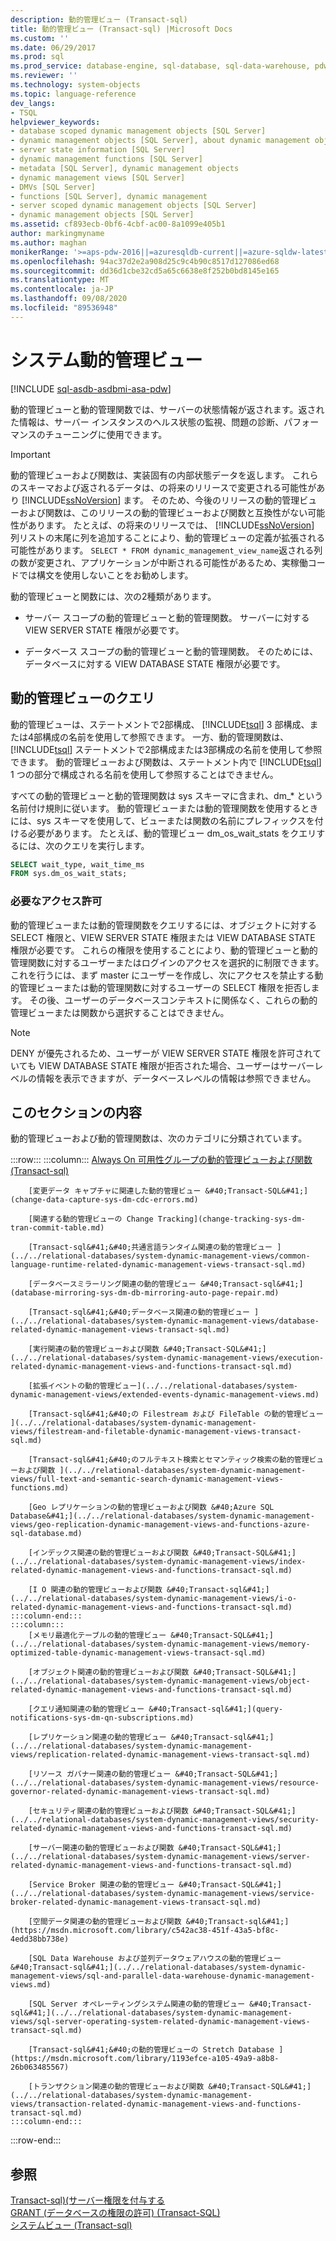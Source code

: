 ```yaml
---
description: 動的管理ビュー (Transact-sql)
title: 動的管理ビュー (Transact-sql) |Microsoft Docs
ms.custom: ''
ms.date: 06/29/2017
ms.prod: sql
ms.prod_service: database-engine, sql-database, sql-data-warehouse, pdw
ms.reviewer: ''
ms.technology: system-objects
ms.topic: language-reference
dev_langs:
- TSQL
helpviewer_keywords:
- database scoped dynamic management objects [SQL Server]
- dynamic management objects [SQL Server], about dynamic management objects
- server state information [SQL Server]
- dynamic management functions [SQL Server]
- metadata [SQL Server], dynamic management objects
- dynamic management views [SQL Server]
- DMVs [SQL Server]
- functions [SQL Server], dynamic management
- server scoped dynamic management objects [SQL Server]
- dynamic management objects [SQL Server]
ms.assetid: cf893ecb-0bf6-4cbf-ac00-8a1099e405b1
author: markingmyname
ms.author: maghan
monikerRange: '>=aps-pdw-2016||=azuresqldb-current||=azure-sqldw-latest||>=sql-server-2016||=sqlallproducts-allversions||>=sql-server-linux-2017||=azuresqldb-mi-current'
ms.openlocfilehash: 94ac37d2e2a908d25c9c4b90c8517d127086ed68
ms.sourcegitcommit: dd36d1cbe32cd5a65c6638e8f252b0bd8145e165
ms.translationtype: MT
ms.contentlocale: ja-JP
ms.lasthandoff: 09/08/2020
ms.locfileid: "89536948"
---
```

# <a name="system-dynamic-management-views"></a>システム動的管理ビュー
[!INCLUDE [sql-asdb-asdbmi-asa-pdw](../../includes/applies-to-version/sql-asdb-asdbmi-asa-pdw.md)]

  動的管理ビューと動的管理関数では、サーバーの状態情報が返されます。返された情報は、サーバー インスタンスのヘルス状態の監視、問題の診断、パフォーマンスのチューニングに使用できます。  
  
> [!IMPORTANT]  
>  動的管理ビューおよび関数は、実装固有の内部状態データを返します。 これらのスキーマおよび返されるデータは、の将来のリリースで変更される可能性があり [!INCLUDE[ssNoVersion](../../includes/ssnoversion-md.md)] ます。 そのため、今後のリリースの動的管理ビューおよび関数は、このリリースの動的管理ビューおよび関数と互換性がない可能性があります。 たとえば、の将来のリリースでは、 [!INCLUDE[ssNoVersion](../../includes/ssnoversion-md.md)] 列リストの末尾に列を追加することにより、動的管理ビューの定義が拡張される可能性があります。 `SELECT * FROM dynamic_management_view_name`返される列の数が変更され、アプリケーションが中断される可能性があるため、実稼働コードでは構文を使用しないことをお勧めします。  
  
 動的管理ビューと関数には、次の2種類があります。  
  
-   サーバー スコープの動的管理ビューと動的管理関数。 サーバーに対する VIEW SERVER STATE 権限が必要です。  
  
-   データベース スコープの動的管理ビューと動的管理関数。 そのためには、データベースに対する VIEW DATABASE STATE 権限が必要です。  
  
## <a name="querying-dynamic-management-views"></a>動的管理ビューのクエリ  
 動的管理ビューは、ステートメントで2部構成、 [!INCLUDE[tsql](../../includes/tsql-md.md)] 3 部構成、または4部構成の名前を使用して参照できます。 一方、動的管理関数は、 [!INCLUDE[tsql](../../includes/tsql-md.md)] ステートメントで2部構成または3部構成の名前を使用して参照できます。 動的管理ビューおよび関数は、ステートメント内で [!INCLUDE[tsql](../../includes/tsql-md.md)] 1 つの部分で構成される名前を使用して参照することはできません。  
  
 すべての動的管理ビューと動的管理関数は sys スキーマに含まれ、dm_* という名前付け規則に従います。 動的管理ビューまたは動的管理関数を使用するときには、sys スキーマを使用して、ビューまたは関数の名前にプレフィックスを付ける必要があります。 たとえば、動的管理ビュー dm_os_wait_stats をクエリするには、次のクエリを実行します。  
  
 ```sql
SELECT wait_type, wait_time_ms  
FROM sys.dm_os_wait_stats;  
```  
  
### <a name="required-permissions"></a>必要なアクセス許可  
 動的管理ビューまたは動的管理関数をクエリするには、オブジェクトに対する SELECT 権限と、VIEW SERVER STATE 権限または VIEW DATABASE STATE 権限が必要です。 これらの権限を使用することにより、動的管理ビューと動的管理関数に対するユーザーまたはログインのアクセスを選択的に制限できます。 これを行うには、まず master にユーザーを作成し、次にアクセスを禁止する動的管理ビューまたは動的管理関数に対するユーザーの SELECT 権限を拒否します。 その後、ユーザーのデータベースコンテキストに関係なく、これらの動的管理ビューまたは関数から選択することはできません。  
  
> [!NOTE]  
>  DENY が優先されるため、ユーザーが VIEW SERVER STATE 権限を許可されていても VIEW DATABASE STATE 権限が拒否された場合、ユーザーはサーバーレベルの情報を表示できますが、データベースレベルの情報は参照できません。  
  
## <a name="in-this-section"></a>このセクションの内容  
 動的管理ビューおよび動的管理関数は、次のカテゴリに分類されています。  

:::row:::
    :::column:::
        [Always On 可用性グループの動的管理ビューおよび関数 (Transact-sql)](../../relational-databases/system-dynamic-management-views/always-on-availability-groups-dynamic-management-views-functions.md)

        [変更データ キャプチャに関連した動的管理ビュー &#40;Transact-SQL&#41;](change-data-capture-sys-dm-cdc-errors.md)

        [関連する動的管理ビューの Change Tracking](change-tracking-sys-dm-tran-commit-table.md)

        [Transact-sql&#41;&#40;共通言語ランタイム関連の動的管理ビュー ](../../relational-databases/system-dynamic-management-views/common-language-runtime-related-dynamic-management-views-transact-sql.md)

        [データベースミラーリング関連の動的管理ビュー &#40;Transact-sql&#41;](database-mirroring-sys-dm-db-mirroring-auto-page-repair.md)

        [Transact-sql&#41;&#40;データベース関連の動的管理ビュー ](../../relational-databases/system-dynamic-management-views/database-related-dynamic-management-views-transact-sql.md)

        [実行関連の動的管理ビューおよび関数 &#40;Transact-SQL&#41;](../../relational-databases/system-dynamic-management-views/execution-related-dynamic-management-views-and-functions-transact-sql.md)

        [拡張イベントの動的管理ビュー](../../relational-databases/system-dynamic-management-views/extended-events-dynamic-management-views.md)

        [Transact-sql&#41;&#40;の Filestream および FileTable の動的管理ビュー ](../../relational-databases/system-dynamic-management-views/filestream-and-filetable-dynamic-management-views-transact-sql.md)

        [Transact-sql&#41;&#40;のフルテキスト検索とセマンティック検索の動的管理ビューおよび関数 ](../../relational-databases/system-dynamic-management-views/full-text-and-semantic-search-dynamic-management-views-functions.md)

        [Geo レプリケーションの動的管理ビューおよび関数 &#40;Azure SQL Database&#41;](../../relational-databases/system-dynamic-management-views/geo-replication-dynamic-management-views-and-functions-azure-sql-database.md)

        [インデックス関連の動的管理ビューおよび関数 &#40;Transact-SQL&#41;](../../relational-databases/system-dynamic-management-views/index-related-dynamic-management-views-and-functions-transact-sql.md)

        [I O 関連の動的管理ビューおよび関数 &#40;Transact-sql&#41;](../../relational-databases/system-dynamic-management-views/i-o-related-dynamic-management-views-and-functions-transact-sql.md)
    :::column-end:::
    :::column:::
        [メモリ最適化テーブルの動的管理ビュー &#40;Transact-SQL&#41;](../../relational-databases/system-dynamic-management-views/memory-optimized-table-dynamic-management-views-transact-sql.md)

        [オブジェクト関連の動的管理ビューおよび関数 &#40;Transact-SQL&#41;](../../relational-databases/system-dynamic-management-views/object-related-dynamic-management-views-and-functions-transact-sql.md)

        [クエリ通知関連の動的管理ビュー &#40;Transact-sql&#41;](query-notifications-sys-dm-qn-subscriptions.md)

        [レプリケーション関連の動的管理ビュー &#40;Transact-sql&#41;](../../relational-databases/system-dynamic-management-views/replication-related-dynamic-management-views-transact-sql.md)

        [リソース ガバナー関連の動的管理ビュー &#40;Transact-SQL&#41;](../../relational-databases/system-dynamic-management-views/resource-governor-related-dynamic-management-views-transact-sql.md)

        [セキュリティ関連の動的管理ビューおよび関数 &#40;Transact-SQL&#41;](../../relational-databases/system-dynamic-management-views/security-related-dynamic-management-views-and-functions-transact-sql.md)

        [サーバー関連の動的管理ビューおよび関数 &#40;Transact-SQL&#41;](../../relational-databases/system-dynamic-management-views/server-related-dynamic-management-views-and-functions-transact-sql.md)

        [Service Broker 関連の動的管理ビュー &#40;Transact-SQL&#41;](../../relational-databases/system-dynamic-management-views/service-broker-related-dynamic-management-views-transact-sql.md)

        [空間データ関連の動的管理ビューおよび関数 &#40;Transact-sql&#41;](https://msdn.microsoft.com/library/c542ac38-451f-43a5-bf8c-4edd38bb738e)

        [SQL Data Warehouse および並列データウェアハウスの動的管理ビュー &#40;Transact-sql&#41;](../../relational-databases/system-dynamic-management-views/sql-and-parallel-data-warehouse-dynamic-management-views.md)

        [SQL Server オペレーティングシステム関連の動的管理ビュー &#40;Transact-sql&#41;](../../relational-databases/system-dynamic-management-views/sql-server-operating-system-related-dynamic-management-views-transact-sql.md)

        [Transact-sql&#41;&#40;の動的管理ビューの Stretch Database ](https://msdn.microsoft.com/library/1193efce-a105-49a9-a8b8-26b063485567)

        [トランザクション関連の動的管理ビューおよび関数 &#40;Transact-SQL&#41;](../../relational-databases/system-dynamic-management-views/transaction-related-dynamic-management-views-and-functions-transact-sql.md)
    :::column-end:::
:::row-end:::

## <a name="see-also"></a>参照  
 [Transact-sql&#41;&#40;サーバー権限を付与する ](../../t-sql/statements/grant-server-permissions-transact-sql.md)   
 [GRANT (データベースの権限の許可) &#40;Transact-SQL&#41;](../../t-sql/statements/grant-database-permissions-transact-sql.md)   
 [システムビュー &#40;Transact-sql&#41;](https://msdn.microsoft.com/library/35a6161d-7f43-4e00-bcd3-3091f2015e90)  
  
  
